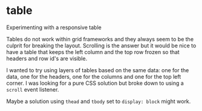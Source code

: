 # table
Experimenting with a responsive table

Tables do not work within grid frameworks and they always seem to be the culprit for breaking the layout. Scrolling is the answer but it would be nice to have a table that keeps the left column and the top row frozen so that headers and row id's are visible.

I wanted to try using layers of tables based on the same data: one for the data, one for the headers, one for the columns and one for the top left corner. I was looking for a pure CSS solution but broke down to using a `scroll` event listener.

Maybe a solution using `thead` and `tbody` set to `display: block` might work.
